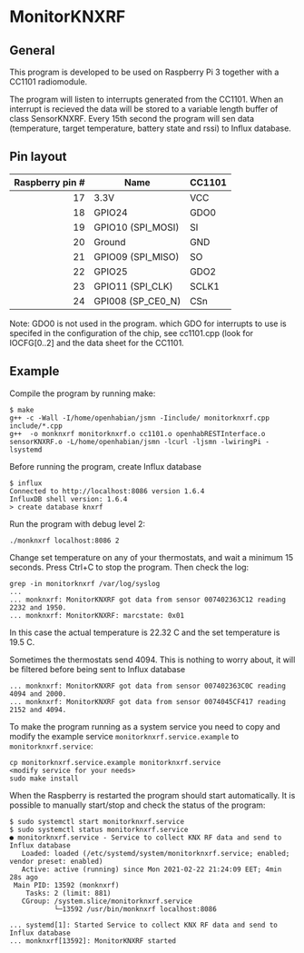 # MonitorKNXRF

## General

This program is developed to be used on Raspberry Pi 3 together with a CC1101 radiomodule.

The program will listen to interrupts generated from the CC1101. When an interrupt is recieved the data will be stored to a variable length buffer of class SensorKNXRF.
Every 15th second the program will sen data (temperature, target temperature, battery state and rssi) to Influx database.

## Pin layout

| Raspberry pin # | Name | CC1101 |
| --: | --- | --- |
| 17 | 3.3V              | VCC |
| 18 | GPIO24            | GDO0 |
| 19 | GPIO10 (SPI_MOSI) | SI |
| 20 | Ground            | GND |
| 21 | GPIO09 (SPI_MISO) | SO |
| 22 | GPIO25            | GDO2 |
| 23 | GPIO11 (SPI_CLK)  | SCLK1 |
| 24 | GPI008 (SP_CE0_N) | CSn |

Note: GDO0 is not used in the program. which GDO for interrupts to use is specifed in the configuration of the chip, see cc1101.cpp (look for IOCFG[0..2] and the data sheet for the CC1101.

## Example

Compile the program by running make:
```
$ make
g++ -c -Wall -I/home/openhabian/jsmn -Iinclude/ monitorknxrf.cpp include/*.cpp
g++  -o monknxrf monitorknxrf.o cc1101.o openhabRESTInterface.o sensorKNXRF.o -L/home/openhabian/jsmn -lcurl -ljsmn -lwiringPi -lsystemd
```

Before running the program, create Influx database

```
$ influx
Connected to http://localhost:8086 version 1.6.4
InfluxDB shell version: 1.6.4
> create database knxrf
```

Run the program with debug level 2:
```
./monknxrf localhost:8086 2
```
Change set temperature on any of your thermostats, and wait a minimum 15 seconds.
Press Ctrl+C to stop the program.
Then check the log:
```
grep -in monitorknxrf /var/log/syslog
...
... monknxrf: MonitorKNXRF got data from sensor 007402363C12 reading 2232 and 1950.
... monknxrf: MonitorKNXRF: marcstate: 0x01

```
In this case the actual temperature is 22.32 C and the set temperature is 19.5 C.

Sometimes the thermostats send 4094. This is nothing to worry about, it will be filtered before being sent to Influx database
```
... monknxrf: MonitorKNXRF got data from sensor 007402363C0C reading 4094 and 2000.
... monknxrf: MonitorKNXRF got data from sensor 0074045CF417 reading 2152 and 4094.
```

To make the program running as a system service you need to copy and modify the example service `monitorknxrf.service.example` to `monitorknxrf.service`:
```
cp monitorknxrf.service.example monitorknxrf.service
<modify service for your needs>
sudo make install
```

When the Raspberry is restarted the program should start automatically. It is possible to manually start/stop and check the status of the program:
```
$ sudo systemctl start monitorknxrf.service
$ sudo systemctl status monitorknxrf.service
● monitorknxrf.service - Service to collect KNX RF data and send to Influx database
   Loaded: loaded (/etc/systemd/system/monitorknxrf.service; enabled; vendor preset: enabled)
   Active: active (running) since Mon 2021-02-22 21:24:09 EET; 4min 28s ago
 Main PID: 13592 (monknxrf)
    Tasks: 2 (limit: 881)
   CGroup: /system.slice/monitorknxrf.service
           └─13592 /usr/bin/monknxrf localhost:8086

... systemd[1]: Started Service to collect KNX RF data and send to Influx database
... monknxrf[13592]: MonitorKNXRF started
```
